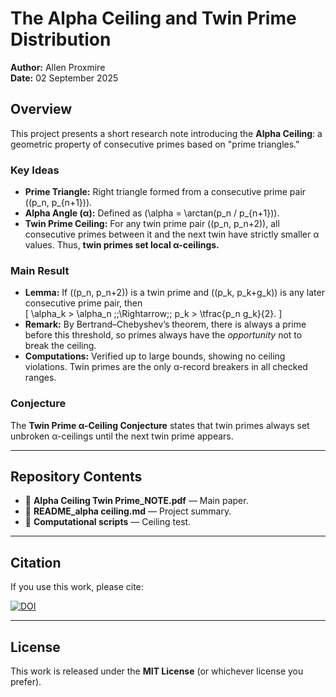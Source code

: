 # The Alpha Ceiling and Twin Prime Distribution

**Author:** Allen Proxmire  
**Date:** 02 September 2025  

## Overview
This project presents a short research note introducing the **Alpha Ceiling**: a geometric property of consecutive primes based on "prime triangles."  

### Key Ideas
- **Prime Triangle:** Right triangle formed from a consecutive prime pair \((p_n, p_{n+1})\).  
- **Alpha Angle (α):** Defined as \(\alpha = \arctan(p_n / p_{n+1})\).  
- **Twin Prime Ceiling:** For any twin prime pair \((p_n, p_n+2)\), all consecutive primes between it and the next twin have strictly smaller α values. Thus, **twin primes set local α-ceilings.**

### Main Result
- **Lemma:** If \((p_n, p_n+2)\) is a twin prime and \((p_k, p_k+g_k)\) is any later consecutive prime pair, then  
  \[
  \alpha_k > \alpha_n \;\;\Rightarrow\;\; p_k > \tfrac{p_n g_k}{2}.
  \]  
- **Remark:** By Bertrand–Chebyshev’s theorem, there is always a prime before this threshold, so primes always have the *opportunity* not to break the ceiling.  
- **Computations:** Verified up to large bounds, showing no ceiling violations. Twin primes are the only α-record breakers in all checked ranges.  

### Conjecture
The **Twin Prime α-Ceiling Conjecture** states that twin primes always set unbroken α-ceilings until the next twin prime appears.  

---

## Repository Contents
- 📄 **Alpha Ceiling Twin Prime_NOTE.pdf** — Main paper.  
- 📜 **README_alpha ceiling.md** — Project summary.  
- 📜 **Computational scripts** — Ceiling test.

---

## Citation
If you use this work, please cite:


[![DOI](https://zenodo.org/badge/1050031809.svg)](https://doi.org/10.5281/zenodo.17049966)


---

## License
This work is released under the **MIT License** (or whichever license you prefer).
